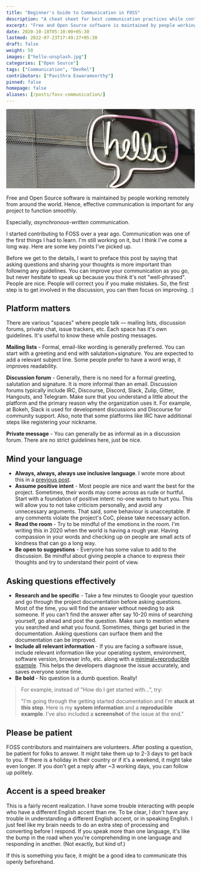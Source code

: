 ```yaml
---
title: "Beginner's Guide to Communication in FOSS"
description: "A cheat sheet for best communication practices while contributing to free and open source software."
excerpt: "Free and Open Source software is maintained by people working remotely from around the world. Hence, effective communication is important for any project to function smoothly."
date: 2020-10-18T05:10:00+05:30
lastmod: 2022-07-23T17:49:27+05:30
draft: false
weight: 50
images: ["hello-unsplash.jpg"]
categories: ["Open Source"]
tags: ["Communication", "DevRel"]
contributors: ["Pavithra Eswaramoorthy"]
pinned: false
homepage: false
aliases: [/posts/foss-communication/]
---
```


<p><img src="hello-unsplash.jpg" alt="sign hung on a wall showing hello written in a comment bubble"></p>

Free and Open Source software is maintained by people working remotely from around the world. Hence, effective communication is important for any project to function smoothly.

Especially, *asynchronous-written* communication.

I started contributing to FOSS over a year ago. Communication was one of the first things I had to learn. I'm still working on it, but I think I've come a long way. Here are some key points I've picked up.

Before we get to the details, I want to preface this post by saying that asking questions and sharing your thoughts is more important than following any guidelines. You can improve your communication as you go, but never hesitate to speak up because you think it's not "well-phrased". People are nice. People will correct you if you make mistakes. So, the first step is to get involved in the discussion, you can then focus on improving. :)

## Platform matters

There are various "spaces" where people talk — mailing lists, discussion forums, private chat, issue trackers, etc. Each space has it's own guidelines. It's useful to know these while posting messages.

**Mailing lists** - Formal, email-like wording is generally preferred. You can start with a greeting and end with salutation+signature. You are expected to add a relevant subject line. Some people prefer to have a word wrap, it improves readability.

**Discussion forum** - Generally, there is no need for a formal greeting, salutation and signature. It is more informal than an email. Discussion forums typically include IRC, Discourse, Discord, Slack, Zulip, Gitter, Hangouts, and Telegram. Make sure that you understand a little about the platform and the primary reason why the organization uses it. For example, at Bokeh, Slack is used for development discussions and Discourse for community support. Also, note that some platforms like IRC have additional steps like registering your nickname.

**Private message** - You can generally be as informal as in a discussion forum. There are no strict guidelines here, just be nice.

## Mind your language

- **Always, always, always use inclusive language**. I wrote more about this in a [previous post](https://pavithraes.me/posts/plain-english/#inclusive-language-and-biases).
- **Assume positive intent** - Most people are nice and want the best for the project. Sometimes, their words may come across as rude or hurtful. Start with a foundation of positive intent: no-one wants to hurt you. This will allow you to not take criticism personally, and avoid any unnecessary arguments. That said, some behaviour is unacceptable. If any comments violate the project's CoC, please take necessary action.
- **Read the room** - Try to be mindful of the emotions in the room. I'm writing this in 2020 when the world is having a rough year. Having compassion in your words and checking up on people are small acts of kindness that can go a long way.
- **Be open to suggestions** - Everyone has some value to add to the discussion. Be mindful about giving people a chance to express their thoughts and try to understand their point of view.

## Asking questions effectively

- **Research and be specific** -  Take a few minutes to Google your question and go through the project documentation before asking questions. Most of the time, you will find the answer without needing to ask someone. If you can't find the answer after say 10-20 mins of searching yourself, go ahead and post the question. Make sure to mention where you searched and what you found. Sometimes, things get buried in the documentation. Asking questions can surface them and the documentation can be improved.
- **Include all relevant information** - If you are facing a software issue, include relevant information like your operating system, environment, software version, browser info, etc. along with a [minimal+reproducible example](https://stackoverflow.com/help/minimal-reproducible-example). This helps the developers diagnose the issue accurately, and saves everyone some time.
- **Be bold** - No question is a dumb question. Really!

> For example, instead of "How do I get started with...", try:
>
> "I'm going through the getting started documentation and I'm **stuck at this step**. Here is my **system information** and a **reproducible example**. I've also included a **screenshot** of the issue at the end."

## Please be patient

FOSS contributors and maintainers are volunteers. After posting a question, be patient for folks to answer. It might take them up to 2-3 days to get back to you. If there is a holiday in their country or if it's a weekend, it might take even longer. If you don't get a reply after ~3 working days, you can follow up politely.

## Accent is a speed breaker

This is a fairly recent realization. I have some trouble interacting with people who have a different English accent than me. To be clear, I don't have any trouble in understanding a different English accent, or in speaking English. I just feel like my brain needs to do an extra step of processing and converting before I respond. If you speak more than one language, it's like the bump in the road when you're comprehending in one language and responding in another. (Not exactly, but kind of.)

If this is something you face, it might be a good idea to communicate this openly beforehand.
